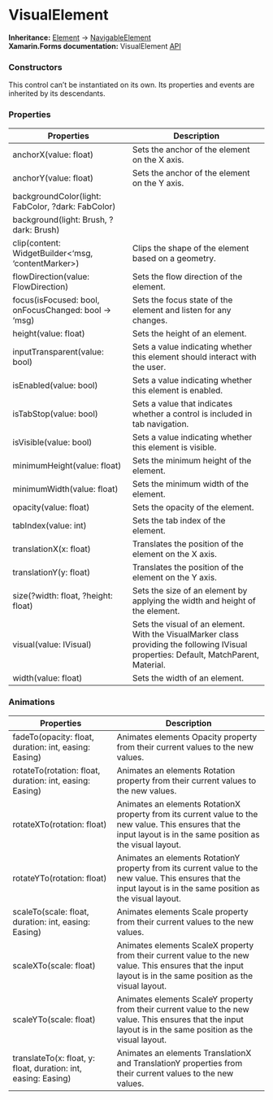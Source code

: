 # VisualElement

**Inheritance:** [Element](https://docs.fabulous.dev/v2/api/controls/element/) -> [NavigableElement](https://docs.fabulous.dev/v2/api/navigable-element/)\
**Xamarin.Forms documentation:** VisualElement [API](https://docs.microsoft.com/en-us/dotnet/api/xamarin.forms.visualelement)

### Constructors&#x20;

This control can’t be instantiated on its own. Its properties and events are inherited by its descendants.

### Properties&#x20;

| Properties                                           | Description                                                                                                                            |
| ---------------------------------------------------- | -------------------------------------------------------------------------------------------------------------------------------------- |
| anchorX(value: float)                                | Sets the anchor of the element on the X axis.                                                                                          |
| anchorY(value: float)                                | Sets the anchor of the element on the Y axis.                                                                                          |
| backgroundColor(light: FabColor, ?dark: FabColor)    |                                                                                                                                        |
| background(light: Brush, ?dark: Brush)               |                                                                                                                                        |
| clip(content: WidgetBuilder<‘msg, ‘contentMarker>)   | Clips the shape of the element based on a geometry.                                                                                    |
| flowDirection(value: FlowDirection)                  | Sets the flow direction of the element.                                                                                                |
| focus(isFocused: bool, onFocusChanged: bool -> ‘msg) | Sets the focus state of the element and listen for any changes.                                                                        |
| height(value: float)                                 | Sets the height of an element.                                                                                                         |
| inputTransparent(value: bool)                        | Sets a value indicating whether this element should interact with the user.                                                            |
| isEnabled(value: bool)                               | Sets a value indicating whether this element is enabled.                                                                               |
| isTabStop(value: bool)                               | Sets a value that indicates whether a control is included in tab navigation.                                                           |
| isVisible(value: bool)                               | Sets a value indicating whether this element is visible.                                                                               |
| minimumHeight(value: float)                          | Sets the minimum height of the element.                                                                                                |
| minimumWidth(value: float)                           | Sets the minimum width of the element.                                                                                                 |
| opacity(value: float)                                | Sets the opacity of the element.                                                                                                       |
| tabIndex(value: int)                                 | Sets the tab index of the element.                                                                                                     |
| translationX(x: float)                               | Translates the position of the element on the X axis.                                                                                  |
| translationY(y: float)                               | Translates the position of the element on the Y axis.                                                                                  |
| size(?width: float, ?height: float)                  | Sets the size of an element by applying the width and height of the element.                                                           |
| visual(value: IVisual)                               | Sets the visual of an element. With the VisualMarker class providing the following IVisual properties: Default, MatchParent, Material. |
| width(value: float)                                  | Sets the width of an element.                                                                                                          |

### Animations&#x20;

| Properties                                                     | Description                                                                                                                                                       |
| -------------------------------------------------------------- | ----------------------------------------------------------------------------------------------------------------------------------------------------------------- |
| fadeTo(opacity: float, duration: int, easing: Easing)          | Animates elements Opacity property from their current values to the new values.                                                                                   |
| rotateTo(rotation: float, duration: int, easing: Easing)       | Animates an elements Rotation property from their current values to the new values.                                                                               |
| rotateXTo(rotation: float)                                     | Animates an elements RotationX property from its current value to the new value. This ensures that the input layout is in the same position as the visual layout. |
| rotateYTo(rotation: float)                                     | Animates an elements RotationY property from its current value to the new value. This ensures that the input layout is in the same position as the visual layout. |
| scaleTo(scale: float, duration: int, easing: Easing)           | Animates elements Scale property from their current values to the new values.                                                                                     |
| scaleXTo(scale: float)                                         | Animates elements ScaleX property from their current value to the new value. This ensures that the input layout is in the same position as the visual layout.     |
| scaleYTo(scale: float)                                         | Animates elements ScaleY property from their current value to the new value. This ensures that the input layout is in the same position as the visual layout.     |
| translateTo(x: float, y: float, duration: int, easing: Easing) | Animates an elements TranslationX and TranslationY properties from their current values to the new values.                                                        |
